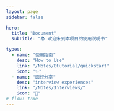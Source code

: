 ```yaml
---
layout: page
sidebar: false

hero:
  title: "Document"
  subTitle: "📚 欢迎来到本项目的使用说明书"

types:
  - name: "使用指南"
    desc: "How to Use"
    link: "/Notes/0tutorial/quickstart"
    icon: "✨"
  - name: "面经分享"
    desc: "interview experiences"
    link: "/Notes/Interviews/"
    icon: "🏃"
# flow: true
---
```


<script setup>
import BlogArchive from '../../.vitepress/views/BlogArchive.vue'
</script>

<BlogArchive/>
